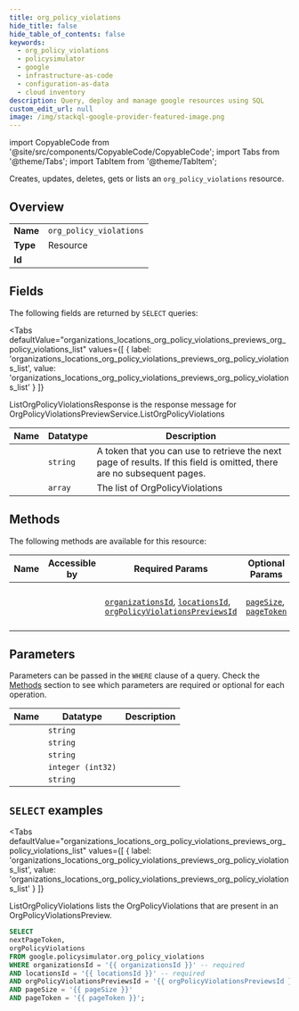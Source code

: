 ```yaml
--- 
title: org_policy_violations
hide_title: false
hide_table_of_contents: false
keywords:
  - org_policy_violations
  - policysimulator
  - google
  - infrastructure-as-code
  - configuration-as-data
  - cloud inventory
description: Query, deploy and manage google resources using SQL
custom_edit_url: null
image: /img/stackql-google-provider-featured-image.png
---
```


import CopyableCode from '@site/src/components/CopyableCode/CopyableCode';
import Tabs from '@theme/Tabs';
import TabItem from '@theme/TabItem';

Creates, updates, deletes, gets or lists an <code>org_policy_violations</code> resource.

## Overview
<table><tbody>
<tr><td><b>Name</b></td><td><code>org_policy_violations</code></td></tr>
<tr><td><b>Type</b></td><td>Resource</td></tr>
<tr><td><b>Id</b></td><td><CopyableCode code="google.policysimulator.org_policy_violations" /></td></tr>
</tbody></table>

## Fields

The following fields are returned by `SELECT` queries:

<Tabs
    defaultValue="organizations_locations_org_policy_violations_previews_org_policy_violations_list"
    values={[
        { label: 'organizations_locations_org_policy_violations_previews_org_policy_violations_list', value: 'organizations_locations_org_policy_violations_previews_org_policy_violations_list' }
    ]}
>
<TabItem value="organizations_locations_org_policy_violations_previews_org_policy_violations_list">

ListOrgPolicyViolationsResponse is the response message for OrgPolicyViolationsPreviewService.ListOrgPolicyViolations

<table>
<thead>
    <tr>
    <th>Name</th>
    <th>Datatype</th>
    <th>Description</th>
    </tr>
</thead>
<tbody>
<tr>
    <td><CopyableCode code="nextPageToken" /></td>
    <td><code>string</code></td>
    <td>A token that you can use to retrieve the next page of results. If this field is omitted, there are no subsequent pages.</td>
</tr>
<tr>
    <td><CopyableCode code="orgPolicyViolations" /></td>
    <td><code>array</code></td>
    <td>The list of OrgPolicyViolations</td>
</tr>
</tbody>
</table>
</TabItem>
</Tabs>

## Methods

The following methods are available for this resource:

<table>
<thead>
    <tr>
    <th>Name</th>
    <th>Accessible by</th>
    <th>Required Params</th>
    <th>Optional Params</th>
    <th>Description</th>
    </tr>
</thead>
<tbody>
<tr>
    <td><a href="#organizations_locations_org_policy_violations_previews_org_policy_violations_list"><CopyableCode code="organizations_locations_org_policy_violations_previews_org_policy_violations_list" /></a></td>
    <td><CopyableCode code="select" /></td>
    <td><a href="#parameter-organizationsId"><code>organizationsId</code></a>, <a href="#parameter-locationsId"><code>locationsId</code></a>, <a href="#parameter-orgPolicyViolationsPreviewsId"><code>orgPolicyViolationsPreviewsId</code></a></td>
    <td><a href="#parameter-pageSize"><code>pageSize</code></a>, <a href="#parameter-pageToken"><code>pageToken</code></a></td>
    <td>ListOrgPolicyViolations lists the OrgPolicyViolations that are present in an OrgPolicyViolationsPreview.</td>
</tr>
</tbody>
</table>

## Parameters

Parameters can be passed in the `WHERE` clause of a query. Check the [Methods](#methods) section to see which parameters are required or optional for each operation.

<table>
<thead>
    <tr>
    <th>Name</th>
    <th>Datatype</th>
    <th>Description</th>
    </tr>
</thead>
<tbody>
<tr id="parameter-locationsId">
    <td><CopyableCode code="locationsId" /></td>
    <td><code>string</code></td>
    <td></td>
</tr>
<tr id="parameter-orgPolicyViolationsPreviewsId">
    <td><CopyableCode code="orgPolicyViolationsPreviewsId" /></td>
    <td><code>string</code></td>
    <td></td>
</tr>
<tr id="parameter-organizationsId">
    <td><CopyableCode code="organizationsId" /></td>
    <td><code>string</code></td>
    <td></td>
</tr>
<tr id="parameter-pageSize">
    <td><CopyableCode code="pageSize" /></td>
    <td><code>integer (int32)</code></td>
    <td></td>
</tr>
<tr id="parameter-pageToken">
    <td><CopyableCode code="pageToken" /></td>
    <td><code>string</code></td>
    <td></td>
</tr>
</tbody>
</table>

## `SELECT` examples

<Tabs
    defaultValue="organizations_locations_org_policy_violations_previews_org_policy_violations_list"
    values={[
        { label: 'organizations_locations_org_policy_violations_previews_org_policy_violations_list', value: 'organizations_locations_org_policy_violations_previews_org_policy_violations_list' }
    ]}
>
<TabItem value="organizations_locations_org_policy_violations_previews_org_policy_violations_list">

ListOrgPolicyViolations lists the OrgPolicyViolations that are present in an OrgPolicyViolationsPreview.

```sql
SELECT
nextPageToken,
orgPolicyViolations
FROM google.policysimulator.org_policy_violations
WHERE organizationsId = '{{ organizationsId }}' -- required
AND locationsId = '{{ locationsId }}' -- required
AND orgPolicyViolationsPreviewsId = '{{ orgPolicyViolationsPreviewsId }}' -- required
AND pageSize = '{{ pageSize }}'
AND pageToken = '{{ pageToken }}';
```
</TabItem>
</Tabs>
